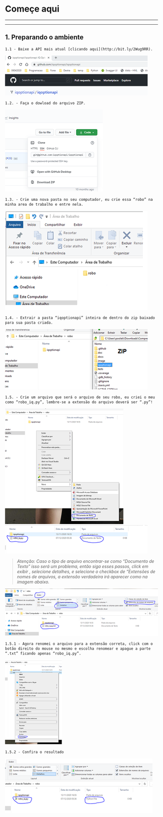 # Começe aqui
***
***
## 1. Preparando o ambiente

    1.1 - Baixe a API mais atual [clicando aqui](http://bit.ly/2Wug9RR).

![api_iqoption](imgs/api_iqoption.png)

    1.2. - Faça o dowload do arquivo ZIP.

![arquivo_zip](imgs/arquivo_zip.png) 

    1.3. - Crie uma nova pasta no seu computador, eu crie essa “robo” na minha area de trabalho e entre nela.

![nova_pasta](imgs/nova_pasta.png)

    1.4. - Extrair a pasta “iqoptionapi” inteira de dentro do zip baixado para sua pasta criada.

![extrair_pasta](imgs/extrair_pasta.png)

    1.5. - Crie um arquivo que será o arquivo de seu robo, eu criei o meu como “robo_iq.py”, lembre-se a extensão do arquivo deverá ser “.py”!

![novo_arquivo](imgs/novo_arquivo.png)
![extensao_errada](imgs/extensao_errada.png)

>_Atenção: Caso o tipo de arquivo encontrar-se como “Documento de Texto” isso será um problema, então siga esses passos, click em exibir , selecione detalhes, e selecione o checkbox de “Extensões de nomes de arquivos, a extensão verdadeira irá aparecer como na imagem abaixo._

![exibir_extensao](imgs/exibir_extensao.png)

    1.5.1 - Agora renomei o arquivo para a extensão correta, click com o botão direito do mouse no mesmo e escolha renomear e apague a parte “.txt” ficando apenas “robo_iq.py”.

![renomear_arquivo](imgs/renomear_arquivo.png)

    1.5.2 - Confira o resultado

![arquivo_renomeado](imgs/arquivo_renomeado.png)